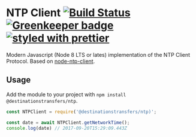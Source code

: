 # NTP Client [![Build Status](https://travis-ci.org/ffflorian/ntpclient.svg)](http://travis-ci.org/ffflorian/ntpclient) [![Greenkeeper badge](https://badges.greenkeeper.io/ffflorian/ntpclient.svg)](https://greenkeeper.io/) [![styled with prettier](https://img.shields.io/badge/styled_with-prettier-ff69b4.svg)](https://github.com/prettier/prettier)

Modern Javascript (Node 8 LTS or lates) implementation of the NTP Client Protocol. Based on [node-ntp-client](https://github.com/moonpyk/node-ntp-client).

## Usage
Add the module to your project with `npm install @destinationstransfers/ntp`.

```js
const NTPClient = require('@destinationstransfers/ntp)';

const date = await NTPClient.getNetworkTime();
console.log(date) // 2017-09-20T15:29:09.443Z

```
